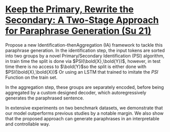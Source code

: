 # [Keep the Primary, Rewrite the Secondary: A Two-Stage Approach for Paraphrase Generation (Su 21)](https://aclanthology.org/2021.findings-acl.50.pdf)

Propose a new Identification-thenAggregation (IA) framework to tackle this paraphrase generation. In the identification step, the input tokens are sorted into two groups by a novel Primary/Secondary Identification (PSI) algorithm, in train time the split is done via $PSI(\bold{X},\bold{Y})$​, however, in test time there is no access to $\bold{Y}$​ so the split is either done with  $PSI(\bold{X},\bold{X})$ Or using an LSTM that trained to imitate the $PSI$ Function on the train set​. 

In the aggregation step, these groups are separately encoded, before being aggregated by a custom designed decoder, which autoregressively generates the paraphrased sentence. 

In extensive experiments on two benchmark datasets, we demonstrate that our model outperforms previous studies by a notable margin. We also show that the proposed approach can generate paraphrases in an interpretable and controllable way.


